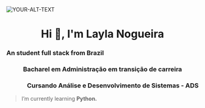<picture>
 <img alt="YOUR-ALT-TEXT" src="https://encrypted-tbn0.gstatic.com/images?q=tbn:ANd9GcTIwRGz_xIWK5at8OpFJ2NA8cQ-cO3rz_R_5FBoejG0qQ&s">
</picture>

<h1 align="center">Hi 👋, I'm Layla Nogueira</h1>
<h3 align="left">An student full stack from Brazil</h3>
<h3 align="center">Bacharel em Administração em transição de carreira</h3>
<h3 align="right">Cursando Análise e Desenvolvimento de Sistemas - ADS</h3>

>I’m currently learning **Python.**
